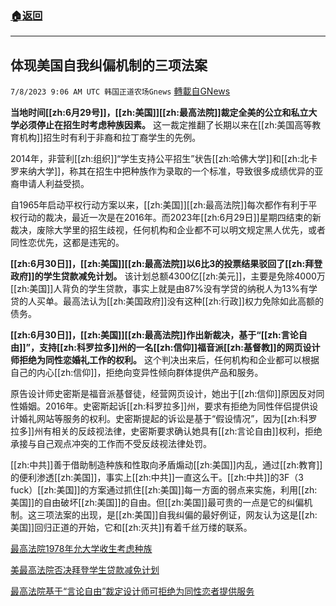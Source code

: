 ###  [:house:返回](README.md)
---


## 体现美国自我纠偏机制的三项法案
`7/8/2023 9:06 AM UTC 韩国正道农场Gnews` [轉載自GNews](https://gnews.org/articles/1445937)

**当地时间[[zh:6月29号]]，[[zh:美国]][[zh:最高法院]]裁定全美的公立和私立大学必须停止在招生时考虑种族因素。** 这一裁定推翻了长期以来在[[zh:美国高等教育机构]]招生时有利于非裔和拉丁裔学生的先例。

2014年，非营利[[zh:组织]]“学生支持公平招生”状告[[zh:哈佛大学]]和[[zh:北卡罗来纳大学]]，称其在招生中把种族作为录取的一个标准，导致很多成绩优异的亚裔申请人利益受损。

自1965年启动平权行动方案以来，[[zh:美国]][[zh:最高法院]]每次都作有利于平权行动的裁决，最近一次是在2016年。而2023年[[zh:6月29日]]星期四结束的新裁决，废除大学里的招生歧视，任何机构和企业都不可以明文规定黑人优先，或者同性恋优先，这都是违宪的。

**[[zh:6月30日]]，[[zh:美国]][[zh:最高法院]]以6比3的投票结果驳回了[[zh:拜登政府]]的学生贷款减免计划。** 该计划总额4300亿[[zh:美元]]，主要是免除4000万[[zh:美国]]人背负的学生贷款，事实上就是由87%没有学贷的纳税人为13%有学贷的人买单。最高法认为[[zh:美国政府]]没有这种[[zh:行政]]权力免除如此高额的债务。

**[[zh:6月30日]]，[[zh:美国]][[zh:最高法院]]作出新裁决，基于“[[zh:言论自由]]”，支持[[zh:科罗拉多]]州的一名[[zh:信仰]]福音派[[zh:基督教]]的网页设计师拒绝为同性恋婚礼工作的权利。** 这个判决出来后，任何机构和企业都可以根据自己的内心[[zh:信仰]]，拒绝向变异性倾向群体提供产品和服务。

原告设计师史密斯是福音派基督徒，经营网页设计，她出于[[zh:信仰]]原因反对同性婚姻。2016年。史密斯起诉[[zh:科罗拉多]]州，要求有拒绝为同性伴侣提供设计婚礼网站等服务的权利。史密斯提起的诉讼是基于“假设情况”，因为[[zh:科罗拉多]]州有相关的反歧视法律，史密斯要求确认她具有[[zh:言论自由]]权利，拒绝承接与自己观点冲突的工作而不受反歧视法律处罚。

[[zh:中共]]善于借助制造种族和性取向矛盾煽动[[zh:美国]]内乱，通过[[zh:教育]]的便利渗透[[zh:美国]]，事实上[[zh:中共]]一直这么干。[[zh:中共]]的3F（3 fuck）[[zh:美国]]的方案通过抓住[[zh:美国]]每一方面的弱点来实施，利用[[zh:美国]]的自由破坏[[zh:美国]]的自由。但[[zh:美国]]最可贵的一点是它的纠偏机制。这三项法案的出现，是[[zh:美国]]自我纠偏的最好例证，网友认为这是[[zh:美国]]回归正道的开始，它和[[zh:灭共]]有着千丝万缕的联系。

[最高法院1978年允大学收生考虑种族](https://gnews.org/m/1426537)

[美最高法院否决拜登学生贷款减免计划](https://gnews.org/m/1427509)

[最高法院基于“言论自由”裁定设计师可拒绝为同性恋者提供服务](https://www.uschinapress.com/static/content/SZ/2023-07-01/1124693184153665536.html)

